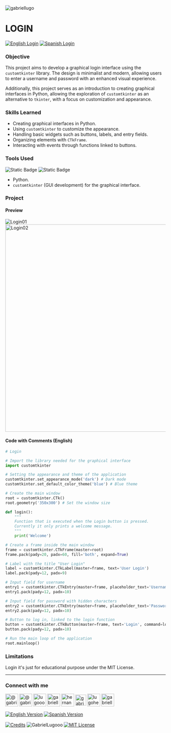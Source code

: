 <img align="center" src="https://media.licdn.com/dms/image/v2/D4D16AQGUNxQ7NSC05A/profile-displaybackgroundimage-shrink_350_1400/profile-displaybackgroundimage-shrink_350_1400/0/1738695150340?e=1744243200&v=beta&t=oXX-ixT9bR3dJcYCLv4KBs5wjKFoeP0524kFGHQMYmQ" alt="gabriellugo" />

# LOGIN

<a href="https://github.com/GabrielLugooo/Login" target="_blank" rel="noreferrer noopener"> <img align="center" src="https://img.shields.io/badge/English%20Login-000000" alt="English Login" /></a>
<a href="https://github.com/GabrielLugooo/Login/blob/main/README%20Spanish.md" target="_blank" rel="noreferrer noopener"> <img align="center" src="https://img.shields.io/badge/Spanish%20Login-green" alt="Spanish Login" /></a>

### Objective

This project aims to develop a graphical login interface using the `customtkinter` library. The design is minimalist and modern, allowing users to enter a username and password with an enhanced visual experience.

Additionally, this project serves as an introduction to creating graphical interfaces in Python, allowing the exploration of `customtkinter` as an alternative to `tkinter`, with a focus on customization and appearance.

### Skills Learned

- Creating graphical interfaces in Python.
- Using `customtkinter` to customize the appearance.
- Handling basic widgets such as buttons, labels, and entry fields.
- Organizing elements with `CTkFrame`.
- Interacting with events through functions linked to buttons.

### Tools Used

![Static Badge](https://img.shields.io/badge/Python-000000?logo=python&logoSize=auto)
![Static Badge](https://img.shields.io/badge/TKinter-000000?logo=tkinter&logoSize=auto)

- Python.
- `customtkinter` (GUI development) for the graphical interface.

### Project

#### Preview

<img align="center" src="https://i.imgur.com/vksNgqS.jpeg" alt="Login01" />
<img align="center" src="https://i.imgur.com/D4w03G0.jpeg" alt="Login02" height="650" />

#### Code with Comments (English)

```python
# Login

# Import the library needed for the graphical interface
import customtkinter

# Setting the appearance and theme of the application
customtkinter.set_appearance_mode('dark') # Dark mode
customtkinter.set_default_color_theme('blue') # Blue theme

# Create the main window
root = customtkinter.CTk()
root.geometry('350x300') # Set the window size

def login():
    """
    Function that is executed when the Login button is pressed.
    Currently it only prints a welcome message.
    """
    print('Welcome')

# Create a frame inside the main window
frame = customtkinter.CTkFrame(master=root)
frame.pack(pady=20, padx=60, fill='both', expand=True)

# Label with the title "User Login"
label = customtkinter.CTkLabel(master=frame, text='User Login')
label.pack(pady=12, padx=9)

# Input field for username
entry1 = customtkinter.CTkEntry(master=frame, placeholder_text='Username')
entry1.pack(pady=12, padx=10)

# Input field for password with hidden characters
entry2 = customtkinter.CTkEntry(master=frame, placeholder_text='Password', show='*')
entry2.pack(pady=12, padx=10)

# Button to log in, linked to the login function
button = customtkinter.CTkButton(master=frame, text='Login', command=login)
button.pack(pady=12, padx=10)

# Run the main loop of the application
root.mainloop()
```

### Limitations

Login it's just for educational purpose under the MIT License.

---

<h3 align="left">Connect with me</h3>

<p align="left">
<a href="https://www.youtube.com/@gabriellugooo" target="_blank" rel="noreferrer noopener"> <img align="center" src="https://img.icons8.com/?size=50&id=55200&format=png" alt="@gabriellugooo" height="40" width="40" /></a>
<a href="http://www.tiktok.com/@gabriellugooo" target="_blank" rel="noreferrer noopener"> <img align="center" src="https://img.icons8.com/?size=50&id=118638&format=png" alt="@gabriellugooo" height="40" width="40" /></a>
<a href="https://instagram.com/lugooogabriel" target="_blank" rel="noreferrer noopener"> <img align="center" src="https://img.icons8.com/?size=50&id=32309&format=png" alt="lugooogabriel" height="40" width="40" /></a>
<a href="https://twitter.com/gabriellugo__" target="_blank" rel="noreferrer noopener"> <img align="center" src="https://img.icons8.com/?size=50&id=phOKFKYpe00C&format=png" alt="gabriellugo__" height="40" width="40" /></a>
<a href="https://www.linkedin.com/in/hernando-gabriel-lugo" target="_blank" rel="noreferrer noopener"> <img align="center" src="https://img.icons8.com/?size=50&id=8808&format=png" alt="hernando-gabriel-lugo" height="40" width="40" /></a>
<a href="https://github.com/GabrielLugooo" target="_blank" rel="noreferrer noopener"> <img align="center" src="https://img.icons8.com/?size=80&id=AngkmzgE6d3E&format=png" alt="gabriellugooo" height="34" width="34" /></a>
<a href="mailto:lugohernandogabriel@gmail.com"> <img align="center" src="https://img.icons8.com/?size=50&id=38036&format=png" alt="lugohernandogabriel@gmail.com" height="40" width="40" /></a>
<a href="https://linktr.ee/gabriellugooo" target="_blank" rel="noreferrer noopener"> <img align="center" src="https://simpleicons.org/icons/linktree.svg" alt="gabriellugooo" height="40" width="40" /></a>
</p>

<p align="left">
<a href="https://github.com/GabrielLugooo/GabrielLugooo/blob/main/README.md" target="_blank" rel="noreferrer noopener"> <img align="center" src="https://img.shields.io/badge/English%20Version-000000" alt="English Version" /></a>
<a href="https://github.com/GabrielLugooo/GabrielLugooo/blob/main/Readme%20Spanish.md" target="_blank" rel="noreferrer noopener"> <img align="center" src="https://img.shields.io/badge/Spanish%20Version-Green" alt="Spanish Version" /></a>
</p>

<a href="https://linktr.ee/gabriellugooo" target="_blank" rel="noreferrer noopener"> <img align="center" src="https://img.shields.io/badge/Credits-Gabriel%20Lugo-green" alt="Credits" /></a>
<img align="center" src="https://komarev.com/ghpvc/?username=GabrielLugoo&label=Profile%20views&color=green&base=2000" alt="GabrielLugooo" />
<a href="" target="_blank" rel="noreferrer noopener"> <img align="center" src="https://img.shields.io/badge/License-MIT-green" alt="MIT License" /></a>
